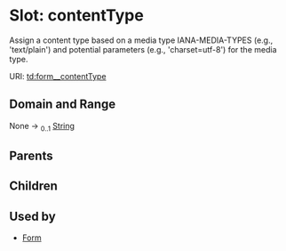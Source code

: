 
# Slot: contentType


Assign a content type based on a media type IANA-MEDIA-TYPES (e.g., 'text/plain') and potential parameters  (e.g., 'charset=utf-8') for the media type.

URI: [td:form__contentType](https://www.w3.org/2019/wot/td#form__contentType)


## Domain and Range

None &#8594;  <sub>0..1</sub> [String](types/String.md)

## Parents


## Children


## Used by

 * [Form](Form.md)
